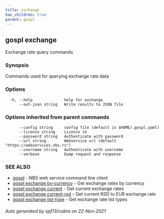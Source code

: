```yaml
---
title: exchange
has_children: true
parent: gospl
---
```

## gospl exchange

Exchange rate query commands

### Synopsis

Commands used for querying exchange rate data

### Options

```
  -h, --help              help for exchange
      --out-json string   Write results to JSON file
```

### Options inherited from parent commands

```
      --config string     config file (default is $HOME/.gospl.yaml)
      --licence string    Licence id
      --password string   Authenticate with password
      --url string        Webservice url (default "https://webservices.nbs.rs")
      --username string   Authenticate with username
      --verbose           Dump request and response
```

### SEE ALSO

* [gospl](../gospl.md)	 - NBS web service command line client
* [gospl exchange by-currency](gospl_exchange_by-currency.md)	 - Get exchange rates by currency
* [gospl exchange current](gospl_exchange_current.md)	 - Get current exchange rates
* [gospl exchange current-rsd](gospl_exchange_current-rsd.md)	 - Get current RSD to EUR exchange rate
* [gospl exchange list-type](gospl_exchange_list-type.md)	 - Get exchange rate list types

###### Auto generated by spf13/cobra on 22-Nov-2021
